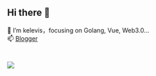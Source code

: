 ## Hi there 👋
🌱 I’m kelevis，focusing on Golang, Vue, Web3.0…  
📫 [Blogger](https://kelevis.github.io)
#
<img src="https://github-readme-stats.vercel.app/api/top-langs/?username=kelevis&layout=compact">

<!--
<p align="left">
  <a href="https://github.com/kelevis"><img src="https://img.shields.io/badge/github-blue" alt="GitHub"></a>
</p>

<a href="https://github.com/kelevis"><img src="https://img.shields.io/badge/github-blue" alt="GitHub"></a>
<img src="https://github-readme-stats.vercel.app/api/pin/?username=kelevis&repo=github-readme-stats&theme=buefy">
<img align="left" src="https://github-readme-stats.vercel.app/api?username=kelevis&bg_color=30,e96443,904e95&title_color=fff&text_color=fff" />
<img align="left" src="https://github-readme-stats.vercel.app/api?username=kelevis&bg_color=30,e96443,904e95&title_color=fff&text_color=fff" />

**kelevis/kelevis** is a ✨ _special_ ✨ repository because its `README.md` (this file) appears on your GitHub profile.

Here are some ideas to get you started:

- 🔭 I’m currently working on ...
- 🌱 I’m currently learning ...
- 👯 I’m looking to collaborate on ...
- 🤔 I’m looking for help with ...
- 💬 Ask me about ...
- 📫 How to reach me: ...
- 😄 Pronouns: ...
- ⚡ Fun fact: ...
-->
